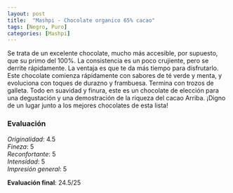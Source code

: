 ```yaml
---
layout: post
title:  "Mashpi - Chocolate organico 65% cacao"
tags: [Negro, Puro] 
categories: [Mashpi]
---
```



Se trata de un excelente chocolate, mucho más accesible, por supuesto, que su primo del 100%. 
La consistencia es un poco crujiente, pero se derrite rápidamente. La ventaja es que te da más tiempo para disfrutarlo.
Este chocolate comienza rápidamente con sabores de té verde y menta, y evoluciona con toques de durazno y frambuesa. Termina con trozos de galleta. 
Todo en suavidad y finura, este es un chocolate de elección para una degustación y una demostración de la riqueza del cacao Arriba. ¡Digno de un lugar junto a los mejores chocolates de esta lista!

### Evaluación

_Originalidad_: 4.5  
_Fineza_: 5  
_Reconfortante_: 5  
_Intensidad_: 5  
_Impresión general_: 5

**Evaluación final**: 24.5/25